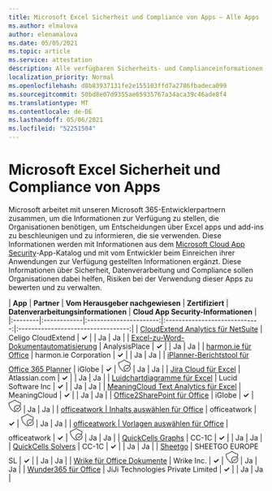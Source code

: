 ```yaml
---
title: Microsoft Excel Sicherheit und Compliance von Apps – Alle Apps
ms.author: elmalova
author: elenamalova
ms.date: 05/05/2021
ms.topic: article
ms.service: attestation
description: Alle verfügbaren Sicherheits- und Complianceinformationen für alle Microsoft Excel Apps.
localization_priority: Normal
ms.openlocfilehash: d8b83937131fe2e155103ffd7a2786fbadeca099
ms.sourcegitcommit: 50bd8e07d9355ae65935767a34aca39c46ade8f4
ms.translationtype: MT
ms.contentlocale: de-DE
ms.lasthandoff: 05/06/2021
ms.locfileid: "52251504"
---
```

# <a name="microsoft-excel-app-security-and-compliance"></a>Microsoft Excel Sicherheit und Compliance von Apps

Microsoft arbeitet mit unseren Microsoft 365-Entwicklerpartnern zusammen, um die Informationen zur Verfügung zu stellen, die Organisationen benötigen, um Entscheidungen über Excel apps und add-ins zu beschleunigen und zu informieren, die sie verwenden. Diese Informationen werden mit Informationen aus dem [Microsoft Cloud App Security](https://www.microsoft.com/en-us/enterprise-mobility-security/cloud-app-security)-App-Katalog und mit vom Entwickler beim Einreichen ihrer Anwendungen zur Verfügung gestellten Informationen ergänzt. Diese Informationen über Sicherheit, Datenverarbeitung und Compliance sollen Organisationen dabei helfen, Risiken bei der Verwendung dieser Apps zu bewerten und zu verwalten.

| **App** | **Partner** | **Vom Herausgeber nachgewiesen** | **Zertifiziert** | **Datenverarbeitungsinformationen** | **Cloud App Security-Informationen** |
|:--------|:------------|:----------------------:|:-----------------------------:|:----------------------------------:|
| [CloudExtend Analytics für NetSuite](./celigo-cloudextend-analytics-for-netsuite.md) | Celigo CloudExtend | **✓** |  | Ja | Ja |
| [Excel-zu-Word-Dokumentautomatisierung](./analysisplace-excel-to-word-document-automation.md) | AnalysisPlace | **✓** |  | Ja | Ja |
| [harmon.ie für Office](./harmonie-corporation-for-office.md) | harmon.ie Corporation | **✓** |  | Ja | Ja |
| [iPlanner-Berichtstool für Office 365 Planner](./iglobe-iplanner-reporting-tool-for-office-365-planner.md) | iGlobe | **✓** | <img alt="Certified application badge" src="../media/certified-badge.png" height="25" width="25" /> | Ja | Ja |
| [Jira Cloud für Excel](./atlassiancom-jira-cloud-for-excel.md) | Atlassian.com | **✓** |  | Ja | Ja |
| [Luidchartdiagramme für Excel](./lucid-software-inc-lucidchart-diagrams-for-excel.md) | Lucid Software Inc | **✓** |  | Ja | Ja |
| [MeaningCloud Text Analytics für Excel](./meaningcloud-text-analytics-for-excel.md) | MeaningCloud | **✓** |  | Ja | Ja |
| [Office2SharePoint für Office](./iglobe-office2sharepoint-for-office.md) | iGlobe | **✓** | <img alt="Certified application badge" src="../media/certified-badge.png" height="25" width="25" /> | Ja | Ja |
| [officeatwork | Inhalts auswählen für Office](./officeatwork-officeatworkcontent-chooser-for-office.md) | officeatwork | **✓** | <img alt="Certified application badge" src="../media/certified-badge.png" height="25" width="25" /> | Ja | Ja |
| [officeatwork | Vorlagen auswählen für Office](./officeatwork-officeatworktemplate-chooser-for-office.md) | officeatwork | **✓** | <img alt="Certified application badge" src="../media/certified-badge.png" height="25" width="25" /> | Ja | Ja |
| [QuickCells Graphs](./cc-1c-quickcells-graphs.md) | CC-1C | **✓** |  | Ja | Ja |
| [QuickCells Solvers](./cc-1c-quickcells-solvers.md) | CC-1C | **✓** |  | Ja | Ja |
| [Sheetgo](./sheetgo-europe-sl.md) | SHEETGO EUROPE SL | **✓** |  | Ja | Ja |
| [Wrike für Office Dokumente](./wrike-inc-for-office-documents.md) | Wrike Inc. | **✓** | <img alt="Certified application badge" src="../media/certified-badge.png" height="25" width="25" /> | Ja | Ja |
| [Wunder365 für Office](./jiji-technologies-private-limited-wunder365-for-office.md) | JiJi Technologies Private Limited | **✓** |  | Ja | Ja |
